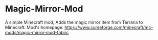 # Magic-Mirror-Mod

A simple Minecraft mod, Adds the magic mirror item from Terraria to Minecraft.
Mod's homepage: https://www.curseforge.com/minecraft/mc-mods/magic-mirror-mod-fabric
